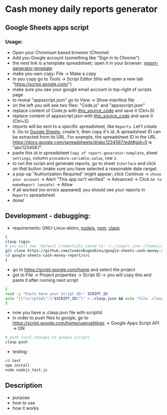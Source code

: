 # Cash money daily reports generator
## Google Sheets apps script 

### Usage:
- Open your Chromium based browser (Chrome)
- Add you Google account (something like "Sign in to Chrome")
- the next link is a template spreadsheet; open it in your browser: [report-generator-template](https://docs.google.com/spreadsheets/d/1MPF0Cbu1mjP36JNDn6GASF73LFX6tEgQi5hZeVD49d4/edit?usp=sharing)
- make you own copy: File -> Make a copy
- in you copy go to Tools -> Script Editor (this will open a new tab "https://script.google.com/")
- make sure you see your google email account in top-right of scripts page
- to reveal "appsscript.json" go to View -> Show manifest file
- on the left you will see two files: "Code.js" and "appsscript.json"
- replace content of Code.js with [this_source_code](https://raw.githubusercontent.com/CosminEugenDinu/google-sheets-cash-money-report/master/src/Code.js?token=AIUO72HZW4QZBXJVQ6QDKYK7UU7PQ) and save it (Ctrl+S)
- replace content of appsscript.json with [this_source_code](https://raw.githubusercontent.com/CosminEugenDinu/google-sheets-cash-money-report/master/src/appsscript.json?token=AIUO72GGV2Q3GOEJABET56S7UU5QO) and save it (Ctrl+S)
- reports will be sent to a specific spreadsheet, like `Reports`. Let't create it. Go to [Google Sheets](https://docs.google.com/spreadsheets/u/0/), create it, then copy it's id. A spreadsheet ID can be extracted from its URL. For example, the spreadsheet ID in the URL https://docs.google.com/spreadsheets/d/abc1234567/edit#gid=0 is "abc1234567".
- paste this id in spreadsheet `Copy of report-generator-template`, sheet `settings`, column `procedure.variable.value`, row `2`.
- to run the script and generate reports, go to sheet `Interface` and click on *that* button (make sure you have selected a reasonable date range)
- a pop-up "Authorization Required" might appear; click Continue -> `chose your account` -> Alert "This app isn't verified" -> Advanced -> Click `Go to makeReport (unsafe)` -> Allow
- if all worked (no errors appeared) you should see your reports in `Reports` spreadsheet
- done!

## Development - debugging:
- requirements: GNU-Linux-distro, [nodejs](https://nodejs.org/), [npm](https://www.npmjs.com/get-npm/), [clasp](https://github.com/google/clasp)
```bash
(
clasp login 
# you will see `Default credentials saved to: ~/.clasprc.json (/home/user/.clasprc.json).` 
git clone https://github.com/CosminEugenDinu/google-sheets-cash-money-report.git
cd google-sheets-cash-money-report/src
)
```
- go to https://script.google.com/home and select the project 
- got to File -> Project properties -> Script ID -> you will copy this and paste it after running next script
```bash
(
read -p "Paste here your Script ID:" SCRIPT_ID
echo "{\"scriptId\":\"$SCRIPT_ID\"}" > .clasp.json && echo "File .clasp.json created!"
)
```
- now you have a .clasp.json file with scriptId
- in order to push files to google, go to https://script.google.com/home/usersettings -> Google Apps Script API -> ON
```bash
# push local changes to google scripts
clasp push
```
- testing:
```bash
cd test
npm install
node nodejs_test.js
```

## Description
- purpose
- how to use
- how it works

